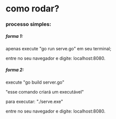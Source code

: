 <h1>como rodar?</h1>
<h3>processo simples:</h3>
<h5>forma 1:</h5>
  <p>apenas execute "go run serve.go" em seu terminal;</p>
  <p>entre no seu navegador e digite: localhost:8080.</p>


<h5>forma 2:</h5>
  <p>execute "go build server.go"</p>
  <p>"esse comando criará um executável"</p>
  <p>para executar: "./serve.exe"<p>
  <p>entre no seu navegador e digite: localhost:8080.</p>
  
